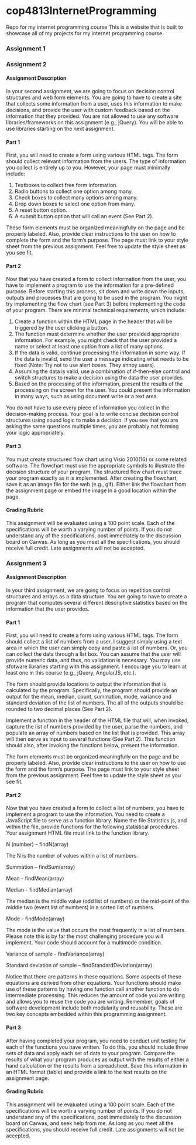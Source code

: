 # cop4813InternetProgramming
Repo for my internet programming course
This is a website that is built to showcase all of my projects for my internet programming course.

<h3>Assignment 1</h3>

<h3>Assignment 2</h3>
<h4>Assignment Description</h4>

In your second assignment, we are going to focus on decision control structures and web form elements. You are going to have to create a site that collects some information from a user, uses this information to make decisions, and provide the user with custom feedback based on the information that they provided. You are not allowed to use any software libraries/frameworks on this assignment (e.g., jQuery). You will be able to use libraries starting on the next assignment.

<h4>Part 1</h4>

First, you will need to create a form using various HTML tags. The form should collect relevant information from the users. The type of information you collect is entirely up to you.  However, your page must minimally include:

<ol>
  <li>Textboxes to collect free form information.</li>
  <li>Radio buttons to collect one option among many.</li>
  <li>Check boxes to collect many options among many.</li>
  <li>Drop down boxes to select one option from many.</li>
  <li>A reset button option.</li>
  <li>A submit button option that will call an event (See Part 2).</li>
</ol>

These form elements must be organized meaningfully on the page and be properly labeled. Also, provide clear instructions to the user on how to complete the form and the form’s purpose. The page must link to your style sheet from the previous assignment. Feel free to update the style sheet as you see fit.

<h4>Part 2</h4>

Now that you have created a form to collect information from the user, you have to implement a program to use the information for a pre-defined purpose. Before starting this process, sit down and write down the inputs, outputs and processes that are going to be used in the program. You might try implementing the flow chart (see Part 3) before implementing the code of your program. There are minimal technical requirements, which include:

<ol>
  <li>Create a function within the HTML page in the header that will be triggered by the user clicking a button.</li>
  <li>The function must determine whether the user provided appropriate information. For example, you might check that the user provided a name or select at least one option from a list of many options.</li>
  <li>If the data is valid, continue processing the information in some way. If the data is invalid, send the user a message indicating what needs to be fixed (Note: Try not to use alert boxes. They annoy users).</li>
  <li>Assuming the data is valid, use a combination of if-then-else control and switch structures to make a decision using the data the user provides.</li>
  <li>Based on the processing of the information, present the results of the processing on the screen for the user. You could present the information in many ways, such as using document.write or a text area.</li>
</ol>

You do not have to use every piece of information you collect in the decision-making process. Your goal is to write concise decision control structures using sound logic to make a decision. If you see that you are asking the same questions multiple times, you are probably not forming your logic appropriately.

<h4>Part 3</h4>

You must create structured flow chart using Visio 2010(16) or some related software. The flowchart must use the appropriate symbols to illustrate the decision structure of your program. The structured flow chart must trace your program exactly as it is implemented. After creating the flowchart, save it as an image file for the web (e.g., gif). Either link the flowchart from the assignment page or embed the image in a good location within the page.

<h4>Grading Rubric</h4>

This assignment will be evaluated using a 100 point scale.  Each of the specifications will be worth a varying number of points.  If you do not understand any of the specifications, post immediately to the discussion board on Canvas.  As long as you meet all the specifications, you should receive full credit.  Late assignments will not be accepted.

<h3>Assignment 3</h3>
<h4>Assignment Description</h4>

In your third assignment, we are going to focus on repetition control structures and arrays as a data structure. You are going to have to create a program that computes several different descriptive statistics based on the information that the user provides.

<h4>Part 1</h4>

First, you will need to create a form using various HTML tags. The form should collect a list of numbers from a user. I suggest simply using a text area in which the user can simply copy and paste a list of numbers. Or, you can collect the data through a list box. You can assume that the user will provide numeric data, and thus, no validation is necessary. You may use sfotware libraries starting with this assignment. I encourage you to learn at least one in this course (e.g., jQuery, AngularJS, etc.).

The form should provide locations to output the information that is calculated by the program. Specifically, the program should provide an output for the mean, median, count, summation, mode, variance and standard deviation of the list of numbers. The all of the outputs should be rounded to two decimal places (See Part 2).

Implement a function in the header of the HTML file that will, when invoked, capture the list of numbers provided by the user, parse the numbers, and populate an array of numbers based on the list that is provided. This array will then serve as input to several functions (See Part 2). This function should also, after invoking the functions below, present the information.

The form elements must be organized meaningfully on the page and be properly labeled. Also, provide clear instructions to the user on how to use the form and the form’s purpose. The page must link to your style sheet from the previous assignment. Feel free to update the style sheet as you see fit.

<h4>Part 2</h4>

Now that you have created a form to collect a list of numbers, you have to implement a program to use the information. You need to create a JavaScript file to serve as a function library. Name the file Statistics.js, and within the file, provide functions for the following statistical procedures. Your assignment HTML file must link to the function library.

N (number) – findN(array)

The N is the number of values within a list of numbers.

Summation – findSum(array)

Mean -  findMean(array)

Median - findMedian(array)

The median is the middle value (odd list of numbers) or the mid-point of the middle two (event list of numbers) in a sorted list of numbers.

Mode - findMode(array)

The mode is the value that occurs the most frequently in a list of numbers. Please note this is by far the most challenging procedure you will implement. Your code should account for a multimode condition.

Variance of sample - findVariance(array)

Standard deviation of sample – findStandardDeviation(array)

Notice that there are patterns in these equations. Some aspects of these equations are derived from other equations. Your functions should make use of these patterns by having one function call another function to do intermediate processing. This reduces the amount of code you are writing and allows you to reuse the code you are writing. Remember, goals of software development include both modularity and reusability. These are two key concepts embedded within this programming assignment.

<h4>Part 3</h4>

After having completed your program, you need to conduct unit testing for each of the functions you have written. To do this, you should include three sets of data and apply each set of data to your program. Compare the results of what your program produces as output with the results of either a hand calculation or the results from a spreadsheet. Save this information in an HTML format (table) and provide a link to the test results on the assignment page.

<h4>Grading Rubric</h4>

This assignment will be evaluated using a 100 point scale.  Each of the specifications will be worth a varying number of points.  If you do not understand any of the specifications, post immediately to the discussion board on Canvas, and seek help from me.  As long as you meet all the specifications, you should receive full credit.  Late assignments will not be accepted.
